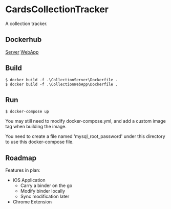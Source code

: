 # CardsCollectionTracker
 A collection tracker.

## Dockerhub

[Server](https://hub.docker.com/r/photoncat/collection_server)
[WebApp](https://hub.docker.com/r/photoncat/collection_web_app)

## Build

```
$ docker build -f .\CollectionServer\Dockerfile .
$ docker build -f .\CollectionWebApp\Dockerfile .
```

## Run

```
$ docker-compose up
```

You may still need to modify docker-compose.yml, and add a custom image tag when building the image.

You need to create a file named 'mysql_root_password' under this directory to use this docker-compose file.

## Roadmap

Features in plan: 

* iOS Application
  * Carry a binder on the go
  * Modify binder locally
  * Sync modification later
* Chrome Extension
